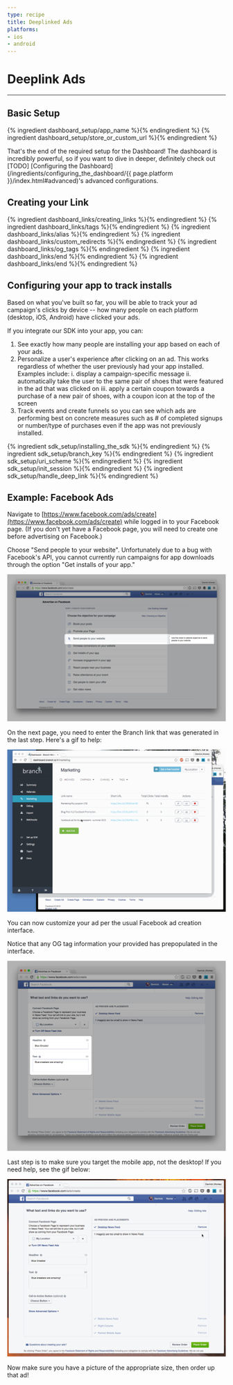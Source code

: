 ```yaml
---
type: recipe
title: Deeplinked Ads
platforms:
- ios
- android
---
```


# Deeplink Ads

------

## Basic Setup
{% ingredient dashboard_setup/app_name %}{% endingredient %}
{% ingredient dashboard_setup/store_or_custom_url %}{% endingredient %}

That's the end of the required setup for the Dashboard! The dashboard is incredibly powerful, so if you want to dive in deeper, definitely check out [TODO] [Configuring the Dashboard](/ingredients/configuring_the_dashboard/{{ page.platform }}/index.html#advanced)'s advanced configurations.
<!--- /Basic Setup -->

## Creating your Link

{% ingredient dashboard_links/creating_links %}{% endingredient %}
{% ingredient dashboard_links/tags %}{% endingredient %}
{% ingredient dashboard_links/alias %}{% endingredient %}
{% ingredient dashboard_links/custom_redirects %}{% endingredient %}
{% ingredient dashboard_links/og_tags %}{% endingredient %}
{% ingredient dashboard_links/end %}{% endingredient %}
{% ingredient dashboard_links/end %}{% endingredient %}
<!--- /Creating your Link -->


## Configuring your app to track installs

Based on what you've built so far, you will be able to track your ad campaign's clicks by device -- how many people on each platform (desktop, iOS, Android) have clicked your ads.

If you integrate our SDK into your app, you can:

1. See exactly how many people are installing your app based on each of your ads.
2. Personalize a user's experience after clicking on an ad. This works regardless of whether the user previously had your app installed. Examples include:
   i. display a campaign-specific message
   ii. automatically take the user to the same pair of shoes that were featured in the ad that was clicked on
   iii. apply a certain coupon towards a purchase of a new pair of shoes, with a coupon icon at the top of the screen
3. Track events and create funnels so you can see which ads are performing best on concrete measures such as # of completed signups or number/type of purchases even if the app was not previously installed.

{% ingredient sdk_setup/installing_the_sdk %}{% endingredient %}
{% ingredient sdk_setup/branch_key %}{% endingredient %}
{% ingredient sdk_setup/uri_scheme %}{% endingredient %}
{% ingredient sdk_setup/init_session %}{% endingredient %}
{% ingredient sdk_setup/handle_deep_link %}{% endingredient %}
<!--- /Creating your Link -->


## Example: Facebook Ads

Navigate to [https://www.facebook.com/ads/create](https://www.facebook.com/ads/create) while logged in to your Facebook page. (If you don't yet have a Facebook page, you will need to create one before advertising on Facebook.)

Choose "Send people to your website". Unfortunately due to a bug with Facebook's API, you cannot currently run campaigns for app downloads through the option "Get installs of your app."

![Description](/img/recipes/deeplink_ads/facebook_ad_1.png)

On the next page, you need to enter the Branch link that was generated in the last step. Here's a gif to help:

![Description](/img/recipes/deeplink_ads/facebook_ad_2.gif)

You can now customize your ad per the usual Facebook ad creation interface.

Notice that any OG tag information your provided has prepopulated in the interface.

![Description](/img/recipes/deeplink_ads/facebook_ad_3.png)

Last step is to make sure you target the mobile app, not the desktop! If you need help, see the gif below:

![Description](/img/recipes/deeplink_ads/facebook_ad_4.gif)

Now make sure you have a picture of the appropriate size, then order up that ad!

